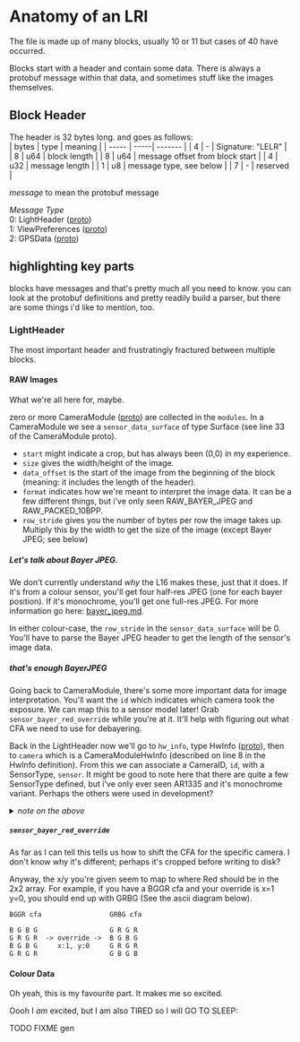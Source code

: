 # Anatomy of an LRI
The file is made up of many blocks, usually 10 or 11 but cases of 40 have occurred.

Blocks start with a header and contain some data. There is always a protobuf message within that data, and sometimes stuff like the images themselves.

## Block Header
The header is 32 bytes long. and goes as follows:  
| bytes | type | meaning |
| ----- | -----| ------- |
| 4     | -    | Signature: "LELR" |
| 8     | u64  | block length |
| 8     | u64  | message offset from block start |
| 4     | u32  | message length |
| 1     | u8   | message type, see below |
| 7     | -    | reserved |

*message* to mean the protobuf message

*Message Type*  
0: LightHeader ([proto][lh-proto])  
1: ViewPreferences ([proto][vp-proto])  
2: GPSData ([proto][gps-proto])  

[lh-proto]: /lri-proto/proto/lightheader.proto
[vp-proto]: /lri-proto/proto/view_preferences.proto
[gps-proto]: /lri-proto/proto/gps_data.proto

## highlighting key parts
blocks have messages and that's pretty much all you need to know. you can look at the protobuf definitions and pretty readily build a parser, but there are some things i'd like to mention, too.

### LightHeader
The most important header and frustratingly fractured between multiple blocks.

#### RAW Images
What we're all here for, maybe.

zero or more CameraModule ([proto][module-proto]) are collected in the `modules`. In a CameraModule we see a `sensor_data_surface` of type Surface (see line 33 of the CameraModule proto).

[module-proto]: /lri-proto/proto/camera_module.proto

- `start` might indicate a crop, but has always been (0,0) in my experience.
- `size` gives the width/height of the image.
- `data_offset` is the start of the image from the beginning of the block (meaning: it includes the length of the header).
- `format` indicates how we're meant to interpret the image data. It can be a few different things, but i've only seen RAW_BAYER_JPEG and RAW_PACKED_10BPP.
- `row_stride` gives you the number of bytes per row the image takes up. Multiply this by the width to get the size of the image (except Bayer JPEG; see below)

##### Let's talk about Bayer JPEG.  
We don't currently understand *why* the L16 makes these, just that it does. If it's from a colour sensor, you'll get four half-res JPEG (one for each bayer position). If it's monochrome, you'll get one full-res JPEG. For more information go here: [bayer_jpeg.md](/bayer_jpeg.md).

In either colour-case, the `row_stride` in the `sensor_data_surface` will be 0. You'll have to parse the Bayer JPEG header to get the length of the sensor's image data.

##### that's enough BayerJPEG

Going back to CameraModule, there's some more important data for image interpretation. You'll want the `id` which indicates which camera took the exposure. We can map this to a sensor model later! Grab `sensor_bayer_red_override` while you're at it. It'll help with figuring out what CFA we need to use for debayering.

Back in the LightHeader now we'll go to `hw_info`, type HwInfo ([proto][hwi-proto]), then to `camera` which is a CameraModuleHwInfo (described on line 8 in the HwInfo definition). From this we can associate a CameraID, `id`, with a SensorType, `sensor`. It might be good to note here that there are quite a few SensorType defined, but i've only ever seen AR1335 and it's monochrome variant. Perhaps the others were used in development?

[hwi-proto]: /lri-proto/proto/hw_info.proto

<details>
	<summary><i>note on the above</i></summary>
	<p>
		I'm not sure how necessary it is to make this map. Is it ridiculous to assume that the CameraID are consistent between L16 and they they are the same SensorType? This could very well be hard coded with very little harm.
	</p>
</details>

##### `sensor_bayer_red_override`
As far as I can tell this tells us how to shift the CFA for the specific camera. I don't know why it's different; perhaps it's cropped before writing to disk?

Anyway, the x/y you're given seem to map to where Red should be in the 2x2 array. For example, if you have a BGGR cfa and your override is x=1 y=0, you should end up with GRBG (See the ascii diagram below).
```
BGGR cfa                 GRBG cfa

B G B G                  G R G R
G R G R  -> override ->  B G B G
B G B G     x:1, y:0     G R G R
G R G R                  G B G B
```

#### Colour Data
Oh yeah, this is my favourite part. It makes me so excited.

Oooh I *am* excited, but I am also TIRED so I will GO TO SLEEP:

TODO FIXME gen